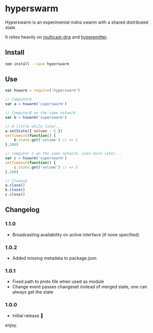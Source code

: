 # hyperswarm 

Hyperswarm is an experimental mdns swarm with a shared distributed state.

It relies heavily on [multicast-dns](https://www.npmjs.com/package/multicast-dns) and [hyperemitter](https://www.npmjs.com/package/hyperemitter).

## Install

```sh
npm install --save hyperswarm
```

## Use

```js
var hswarm = require('hyperswarm')

// ComputerA
var a = hswarm('superswarm')

// ComputerB on the same network
var b = hswarm('superswarm')

// A little while later...
a.setState({ volume : 5 })
setTimeout(function() {
    b.state.get('volume') // => 5
},100)

// Computer C on the same network, even more later...
var c = hswarm('superswarm')
setTimeout(function() {
    c.state.get('volume') // => 5
},100)

// Cleanup
a.close()
b.close()
c.close()
```

## Changelog

### 1.1.0

* Broadcasting availability on active interface (if none specified)

### 1.0.2

* Added missing metadata to package.json

### 1.0.1

* Fixed path to proto file when used as module
* Change event passes changeset instead of merged state, one can always get the state

### 1.0.0

* Initial release :tada:

enjoy.
